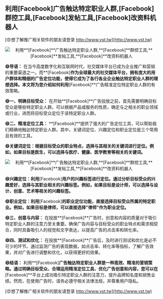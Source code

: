 ## **利用**[Facebook]**广告触达特定职业人群,**[Facebook]**群控工具,**[Facebook]**发帖工具,**[Facebook]**改资料机器人**

[😍想了解推广相关软件的朋友请登录 http://www.vst.tw](http://www.vst.tw)

 <center><img src="https://vst.tw/MP4/tuiguang/png/2.png" alt="利用**[Facebook]**广告触达特定职业人群,**[Facebook]**群控工具,**[Facebook]**发帖工具,**[Facebook]**改资料机器人"></center>

**😄导语：**
在当今高度数字化和互联网时代，社交媒体平台已成为企业推广和营销的重要渠道之一。而**[Facebook]**作为全球最大的社交媒体平台，拥有庞大的用户群体和精细的广告定位功能，使得它成为了各行各业企业触达特定职业人群的理想选择。本文将为您介绍如何利用**[Facebook]**广告精准定位特定职业人群的有效策略。

**😄一、明确目标受众：**
在开始**[Facebook]**广告投放之前，首先需要明确目标受众是哪些特定职业人群。可以根据产品或服务的性质，确定与之相关的职业领域或行业，进而将目标受众定位于该特定职业人群。

**😄二、精准定位工具：**
**[Facebook]**提供了强大的广告定位工具，可以帮助我们精确地触达特定职业人群。其中，关键词定位、兴趣定位和职业定位是三个常用且有效的工具。

**😄关键词定位：根据目标受众的职业特点，选择与其相关的关键词进行定位。例如，如果目标是医生，可以选择与医疗、健康、医学教育等相关的关键词。**

 <center><img src="https://vst.tw/MP4/tuiguang/png/7.png" alt="利用**[Facebook]**广告触达特定职业人群,**[Facebook]**群控工具,**[Facebook]**发帖工具,**[Facebook]**改资料机器人"></center>

**😄兴趣定位：利用**[Facebook]**用户的兴趣标签进行定位。通过分析目标受众的兴趣爱好，选择与其职业相关的兴趣标签。例如，如果目标是设计师，可以选择与设计、创意、艺术等相关的兴趣标签。**

**😄职业定位：利用**[Facebook]**的职业定位功能，直接选择目标受众所属的特定职业。例如，如果目标是律师，可以直接选择"律师"作为职业定位。**

**😄三、创意与内容：**
在投放**[Facebook]**广告时，创意和内容的质量对于吸引特定职业人群的注意力至关重要。确保广告内容与目标受众的职业特点和需求相契合，同时具备吸引人的视觉和文字表达，以提高广告的点击率和转化率。

**😄四、测试和优化：**
在投放**[Facebook]**广告后，及时进行测试和优化是必不可少的环节。通过监测广告的表现数据，如点击率、转化率等指标，了解广告效果，并对广告进行调整和优化，以获得更好的效果。

**😄结语：**
利用**[Facebook]**广告触达特定职业人群是一种高效、精准的营销策略。通过明确目标受众、合理运用精准定位工具、优化广告创意和内容，您可以在**[Facebook]**平台上成功吸引特定职业人群的注意力，提升品牌知名度和销售业绩。然而，在使用广告时，请务必遵守相关法律法规，并尊重用户隐私。

[😍想了解推广相关软件的朋友请登录 http://www.vst.tw](http://www.vst.tw)



